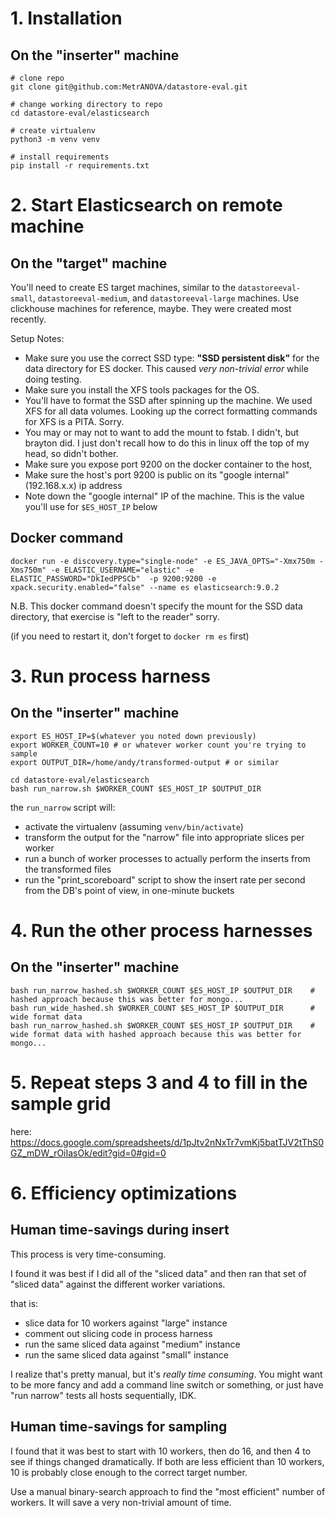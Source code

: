 # 1. Installation

## On the "inserter" machine

```
# clone repo
git clone git@github.com:MetrANOVA/datastore-eval.git

# change working directory to repo
cd datastore-eval/elasticsearch

# create virtualenv
python3 -m venv venv

# install requirements
pip install -r requirements.txt
```

# 2. Start Elasticsearch on remote machine

## On the "target" machine

You'll need to create ES target machines, similar to the `datastoreeval-small`, `datastoreeval-medium`, and `datastoreeval-large` machines. Use clickhouse machines for reference, maybe. They were created most recently.

Setup Notes:
- Make sure you use the correct SSD type: **"SSD persistent disk"** for the data directory for ES docker. This caused *very non-trivial error* while doing testing.
- Make sure you install the XFS tools packages for the OS.
- You'll have to format the SSD after spinning up the machine. We used XFS for all data volumes. Looking up the correct formatting commands for XFS is a PITA. Sorry.
- You may or may not to want to add the mount to fstab. I didn't, but brayton did. I just don't recall how to do this in linux off the top of my head, so didn't bother.
- Make sure you expose port 9200 on the docker container to the host,
- Make sure the host's port 9200 is public on its "google internal" (192.168.x.x) ip address
- Note down the "google internal" IP of the machine. This is the value you'll use for `$ES_HOST_IP` below

## Docker command

```
docker run -e discovery.type="single-node" -e ES_JAVA_OPTS="-Xmx750m -Xms750m" -e ELASTIC_USERNAME="elastic" -e ELASTIC_PASSWORD="DkIedPPSCb"  -p 9200:9200 -e xpack.security.enabled="false" --name es elasticsearch:9.0.2
```

N.B. This docker command doesn't specify the mount for the SSD data directory, that exercise is "left to the reader" sorry.

(if you need to restart it, don't forget to `docker rm es` first)

# 3. Run process harness

## On the "inserter" machine

```
export ES_HOST_IP=$(whatever you noted down previously)
export WORKER_COUNT=10 # or whatever worker count you're trying to sample
export OUTPUT_DIR=/home/andy/transformed-output # or similar

cd datastore-eval/elasticsearch
bash run_narrow.sh $WORKER_COUNT $ES_HOST_IP $OUTPUT_DIR
```

the `run_narrow` script will:
- activate the virtualenv (assuming `venv/bin/activate`)
- transform the output for the "narrow" file into appropriate slices per worker
- run a bunch of worker processes to actually perform the inserts from the transformed files
- run the "print_scoreboard" script to show the insert rate per second from the DB's point of view, in one-minute buckets

# 4. Run the other process harnesses

## On the "inserter" machine

```
bash run_narrow_hashed.sh $WORKER_COUNT $ES_HOST_IP $OUTPUT_DIR    # hashed approach because this was better for mongo...
bash run_wide_hashed.sh $WORKER_COUNT $ES_HOST_IP $OUTPUT_DIR      # wide format data
bash run_narrow_hashed.sh $WORKER_COUNT $ES_HOST_IP $OUTPUT_DIR    # wide format data with hashed approach because this was better for mongo...
```

# 5. Repeat steps 3 and 4 to fill in the sample grid

here: https://docs.google.com/spreadsheets/d/1pJtv2nNxTr7vmKj5batTJV2tThS0GZ_mDW_rOiIasOk/edit?gid=0#gid=0

# 6. Efficiency optimizations

## Human time-savings during insert

This process is very time-consuming.

I found it was best if I did all of the "sliced data" and then ran that set of "sliced data" against the different worker variations.

that is:

- slice data for 10 workers against "large" instance
- comment out slicing code in process harness
- run the same sliced data against "medium" instance
- run the same sliced data against "small" instance

I realize that's pretty manual, but it's *really time consuming*. You might want to be more fancy and add a command line switch or something, or just have "run narrow" tests all hosts sequentially, IDK.

## Human time-savings for sampling

I found that it was best to start with 10 workers, then do 16, and then 4 to see if things changed dramatically. If both are less efficient than 10 workers, 10 is probably close enough to the correct target number.

Use a manual binary-search approach to find the "most efficient" number of workers. It will save a very non-trivial amount of time.